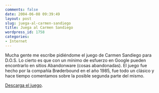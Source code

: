```yaml
---
comments: false
date: 2004-06-08 09:39:49
layout: post
slug: juega-al-carmen-sandiego
title: Juega al Carmen Sandiego
wordpress_id: 1758
categories:
- Internet
---
```


Mucha gente me escribe pidiéndome el juego de Carmen Sandiego para D.O.S. Lo cierto es que con un mínimo de esfuerzo en Google pueden encontrarlo en sitios Abandonware (cosas abandonadas).  El juego fue hecho por la compañía Br&oslash;derbound en el año 1985, fue todo un clásico y hace tiempo comentamos sobre la posible segunda parte del mismo.





[Descarga el juego](http://www.flashback-aw.net/games.php?GameID=9).




 
